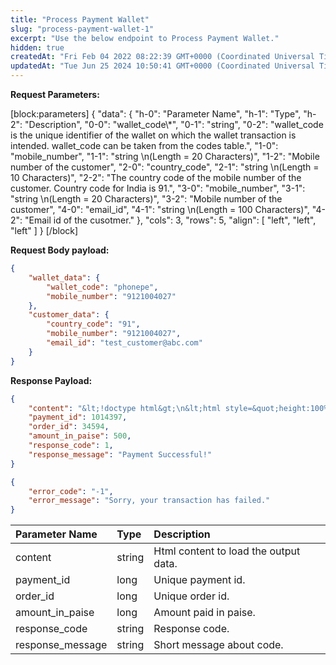 ```yaml
---
title: "Process Payment Wallet"
slug: "process-payment-wallet-1"
excerpt: "Use the below endpoint to Process Payment Wallet."
hidden: true
createdAt: "Fri Feb 04 2022 08:22:39 GMT+0000 (Coordinated Universal Time)"
updatedAt: "Tue Jun 25 2024 10:50:41 GMT+0000 (Coordinated Universal Time)"
---
```

**Request Parameters:** 

[block:parameters]
{
  "data": {
    "h-0": "Parameter Name",
    "h-1": "Type",
    "h-2": "Description",
    "0-0": "wallet_code\\*",
    "0-1": "string",
    "0-2": "wallet_code is the unique identifier of the wallet on which the wallet transaction is intended. wallet_code can be taken from the codes table.",
    "1-0": "mobile_number",
    "1-1": "string  \n(Length = 20 Characters)",
    "1-2": "Mobile number of the customer",
    "2-0": "country_code",
    "2-1": "string  \n(Length = 10 Characters)",
    "2-2": "The country code of the mobile number of the customer. Country code for India is 91.",
    "3-0": "mobile_number",
    "3-1": "string  \n(Length = 20 Characters)",
    "3-2": "Mobile number of the customer",
    "4-0": "email_id",
    "4-1": "string  \n(Length = 100 Characters)",
    "4-2": "Email id of the cusotmer."
  },
  "cols": 3,
  "rows": 5,
  "align": [
    "left",
    "left",
    "left"
  ]
}
[/block]


**Request Body payload:** 

```json JSON
{
    "wallet_data": {
        "wallet_code": "phonepe",
        "mobile_number": "9121004027"
    },
    "customer_data": {
        "country_code": "91",
        "mobile_number": "9121004027",
        "email_id": "test_customer@abc.com"
    }
}
```

**Response Payload:** 

```json 200 Success
{
    "content": "&lt;!doctype html&gt;\n&lt;html style=&quot;height:100%;width:100%;&quot;&gt;\n&lt;head&gt;\n&lt;title&gt;Processing, Please Wait...&lt;/title&gt;\n&lt;meta http-equiv=&quot;X-UA-Compatible&quot; content=&quot;IE=edge&quot;&gt;\n&lt;meta charset=&quot;utf-8&quot;&gt;\n&lt;meta name=&quot;viewport&quot; content=&quot;width=device-width, initial-scale=1&quot;&gt;\n&lt;meta name=&quot;theme-color&quot; content=&quot;#3594E2&quot;&gt;\n&lt;script&gt;\ntry{\n  var payment_id = &quot;pay_Ix0KPLrd0HzAHf&quot;;\n  if (typeof(CheckoutBridge) !== &#39;undefined&#39; &amp;&amp; typeof(CheckoutBridge.setPaymentID) === &#39;function&#39;) {\n    CheckoutBridge.setPaymentID(payment_id);\n  } else if(window.opener){\n  opener.setPaymentID(payment_id);\n  }\n} catch(e){}\n&lt;/script&gt;\n&lt;script&gt;\n  var events = {\n    page: &#39;gateway_postform&#39;,\n    props: {\n          payment_id: &#39;pay_Ix0KPLrd0HzAHf&#39;,\n              merchant_id: &#39;DcIpvz549ymVaY&#39;,\n        },\n    load: true,\n    unload: true\n  }\n&lt;/script&gt;\n&lt;script&gt;\n!function(e){e.track=Boolean;try{if(/razorpay\\.in$/.test(location.origin))return;if(&quot;object&quot;!=typeof e.events)return;var n=e.events.props;if(0===Object.keys(n).length)return;var t,o=e.events,r=o.page,a=o.load,s=o.unload,i=o.error,c=&quot;https://lumberjack.razorpay.com/v1/track&quot;,u=&quot;MC40OTMwNzgyMDM3MDgwNjI3Nw9YnGzW&quot;,p=&quot;function&quot;==typeof navigator.sendBeacon,d=Date.now(),f=[{name:&quot;ua_parser&quot;,input_key:&quot;user_agent&quot;,output_key:&quot;user_agent_parsed&quot;}];function l(e,o){(o=o||{}).beacon=p,o.time_since_render=Date.now()-d,o.url=location.href,function(e,n){if(e&amp;&amp;n)Object.keys(n).forEach(function(t){e[t]=n[t]})}(o,n);var a={addons:f,events:[{event:r+&quot;:&quot;+e,properties:o,timestamp:Date.now()}]},s=encodeURIComponent(btoa(unescape(encodeURIComponent(JSON.stringify(a))))),i=JSON.stringify({key:u,data:s});p?navigator.sendBeacon(c,i):((t=new XMLHttpRequest).open(&quot;post&quot;,c,!0),t.send(i))}a&amp;&amp;l(&quot;load&quot;),s&amp;&amp;e.addEventListener(&quot;unload&quot;,function(){l(&quot;unload&quot;)}),i&amp;&amp;e.addEventListener(&quot;error&quot;,function(e){l(&quot;error&quot;,{message:e.message,line:e.line,col:e.col,stack:e.error&amp;&amp;e.error.stack})})}catch(e){}e.track=l}(window);\n&lt;/script&gt;\n\n&lt;style&gt;\n*{\n  box-sizing:border-box;\n  margin:0;\n  padding:0;\n}\n\nbody{\n  background:#f5f5f5;\n  overflow:hidden;\n  text-align:center;\n  height:100%;\n  white-space:nowrap;\n  margin:0;\n  padding:0;\n  font-family:-apple-system, BlinkMacSystemFont,ubuntu,verdana,helvetica,sans-serif;\n}\n\n#bg {\n  position:absolute;\n  bottom:50%;\n  width:100%;\n  height:50%;\n  background:#3594E2;\n  margin-bottom:90px;\n}\n#cntnt {\n  position:relative;\n  width:100%;\n  vertical-align: middle;\n  display: inline-block;\n  margin: auto;\n  max-width:420px;\n  min-width:280px;\n  height:95%;\n  max-height:360px;\n  background:#fff;\n  z-index:9999;\n  box-shadow:0 0 20px 0 rgba(0,0,0,0.16);\n  border-radius:4px;\n  overflow:hidden;\n  padding:24px;\n  box-sizing:border-box;\n  text-align:left;\n}\n#ftr {\n  position:absolute;\n  left:0;\n  right:0;\n  bottom:0;\n  height:80px;\n  background:#f5f5f5;\n  text-align:center;\n  color:#212121;\n  font-size:14px;\n  letter-spacing:-0.3px;\n  }\n\n#ldr {\n  width:100%;\n  height:3px;\n  position:relative;\n  margin-top:16px;\n  border-radius:3px;\n  overflow:hidden;\n}\n\n#ldr::before, #ldr::after {\n  content:&#39;&#39;;\n  position:absolute;\n  top:0;\n  bottom:0;\n  width:100%;\n}\n\n#ldr::before {\n  top:1px;\n  border-top:1px solid #bcbcbc;\n}\n\n#ldr::after {\n  background:#3594E2;\n  width:0%;\n  transition:20s cubic-bezier(0,0.1,0,1);\n}\n\n.loaded #ldr::after {\n  width:90%;\n}\n\n#logo {\n  width:48px;\n  height:48px;\n  padding:8px;\n  border:1px solid #e5e5e5;\n  border-radius:3px;\n  text-align:center;\n}\n\n#hdr {\n  min-height:48px;\n  position:relative;\n}\n\n#logo, #name, #amt {\n  display:inline-block;\n  vertical-align:middle;\n  letter-spacing:-0.5px;\n}\n\n#amt {\n  position:absolute;\n  right:0;\n  top:0;\n  background:#fff;\n  color:#212121;\n}\n\n#name {\n  line-height:48px;\n  margin-left:12px;\n  font-size:16px;\n  max-width:140px;\n  overflow:hidden;\n  text-overflow:ellipsis;\n  color:#212121;\n}\n\n#logo+#name{\n  line-height:20px;\n}\n\n#txt {\n  height:200px;\n  text-align:center;\n}\n\n#title {\n  font-size:20px;\n  line-height:24px;\n  margin-bottom:8px;\n  letter-spacing:-0.3px;\n}\n\n#msg, #cncl {\n  font-size:14px;\n  line-height:20px;\n  color:#757575;\n  margin-bottom:8px;\n  letter-spacing:-0.3px;\n}\n\n#cncl {\n  text-decoration:underline;\n  cursor:pointer;\n}\n\n#logo img {\n  max-width:100%;\n  max-height:100%;\n  vertical-align:middle;\n}\n\n@media (max-height:580px), (max-width:420px) {\n  #bg{\n     display:none;\n  }\n  body {\n    background:#3594E2;\n  }\n}\n\n@media (max-width:420px){\n  #cntnt {\n    padding:16px;\n    width:95%;\n  }\n  #name {\n    margin-left:8px;\n  }\n}\n&lt;/style&gt;\n&lt;/head&gt;\n&lt;body onload=&quot;document.form1.submit()&quot;&gt;\n  &lt;div id=&#39;bg&#39;&gt;&lt;/div&gt;\n  &lt;div style=&quot;display:inline-block;vertical-align:middle;height:100%&quot;&gt;&lt;/div&gt;\n  &lt;div id=&#39;cntnt&#39;&gt;\n    &lt;div id=&quot;hdr&quot;&gt;\n            &lt;div id=&#39;name&#39;&gt;\n                  Test\n              &lt;/div&gt;\n              &lt;div id=&quot;amt&quot;&gt;\n          &lt;div style=&quot;font-size:12px;color:#757575;line-height:15px;margin-bottom:5px;text-align:right&quot;&gt;PAYING&lt;/div&gt;\n          &lt;div style=&quot;font-size:20px;line-height:24px;&quot;&gt;&amp;#8377; 5&lt;/div&gt;\n        &lt;/div&gt;\n          &lt;/div&gt;\n    &lt;div id=&quot;ldr&quot;&gt;&lt;/div&gt;\n    &lt;div id=&quot;txt&quot;&gt;\n      &lt;div style=&quot;display:inline-block;vertical-align:middle;white-space:normal;&quot;&gt;\n        &lt;h2 id=&#39;title&#39;&gt;Loading Bank page&amp;#x2026;&lt;/h2&gt;\n        &lt;p id=&#39;msg&#39;&gt;Please wait while we redirect you to your Bank page&lt;/p&gt;\n      &lt;/div&gt;\n      &lt;div style=&quot;display:inline-block;vertical-align:middle;height:100%&quot;&gt;&lt;/div&gt;\n    &lt;/div&gt;\n    &lt;div id=&#39;ftr&#39;&gt;\n      &lt;div style=&quot;display:inline-block;&quot;&gt;Secured by &lt;img style=&quot;vertical-align:middle;margin-bottom:5px;&quot; height=&quot;20px&quot; src=https://dashboard-activation.s3.amazonaws.com/org_100000razorpay/checkout_logo/phpgGkcfA&gt;&lt;/div&gt;\n      &lt;div style=&quot;display:inline-block;vertical-align:middle;height:100%&quot;&gt;&lt;/div&gt;\n    &lt;/div&gt;\n  &lt;/div&gt;\n  &lt;form id=&quot;form1&quot; name=&quot;form1&quot; action=&quot;https://api.razorpay.com/v1/gateway/mocksharp/payment?key_id=rzp_test_i00i1DaqSdP1bj&quot; method=&quot;post&quot; onsubmit=&quot;return true;&quot;&gt;\n      &lt;input type=&quot;hidden&quot; name=&quot;action&quot; value=&quot;authorize&quot;&gt;\n      &lt;input type=&quot;hidden&quot; name=&quot;amount&quot; value=&quot;500&quot;&gt;\n      &lt;input type=&quot;hidden&quot; name=&quot;method&quot; value=&quot;wallet&quot;&gt;\n      &lt;input type=&quot;hidden&quot; name=&quot;payment_id&quot; value=&quot;Ix0KPLrd0HzAHf&quot;&gt;\n      &lt;input type=&quot;hidden&quot; name=&quot;callback_url&quot; value=&quot;https://api.razorpay.com/v1/payments/pay_Ix0KPLrd0HzAHf/callback/b336ff52cc5daf051414a4ea8dbe8d4b2d07a3e4/rzp_test_i00i1DaqSdP1bj&quot;&gt;\n      &lt;input type=&quot;hidden&quot; name=&quot;recurring&quot; value=&quot;0&quot;&gt;\n    &lt;/form&gt;\n  &lt;form id=&quot;form2&quot; name=&quot;form2&quot;&gt;\n    &lt;input type=&quot;hidden&quot; name=&quot;type&quot; value=&quot;first&quot;&gt;\n    &lt;input type=&quot;hidden&quot; name=&quot;gateway&quot; value=&quot;eyJpdiI6IjVFbjJXWWRyTk03aWhOekYwZHlRU0E9PSIsInZhbHVlIjoic2syQjFrYlZHTzNDRFwvTDR6TXZQSkxtVm5XakxZMEdcLzNVRHRuTXUrNjJvPSIsIm1hYyI6IjYzNjI1MTQ4ODE0MjczNThhZjE2ODQxNzBkNjEwYzRiNjNkMWY1OGFhOTQ1YWU1ZTFmYzBjOGUyYjUzYjY5ZjYifQ==&quot;&gt;\n  &lt;/form&gt;\n  &lt;script&gt;\n    setTimeout(function() {\n      document.body.className = &#39;loaded&#39;;\n    }, 10);\n\n    setTimeout(function(){\n      document.getElementById(&#39;title&#39;).innerHTML = &#39;Still trying to load...&#39;;\n      document.getElementById(&#39;msg&#39;).innerHTML = &#39;The bank page is taking time to load.&#39;;\n    }, 10000);\n  &lt;/script&gt;\n&lt;/body&gt;\n&lt;/html&gt;\n",
    "payment_id": 1014397,
    "order_id": 34594,
    "amount_in_paise": 500,
    "response_code": 1,
    "response_message": "Payment Successful!"
}
```
```json 400 Bad Request
{
    "error_code": "-1",
    "error_message": "Sorry, your transaction has failed."
}
```

| Parameter Name   | Type   | Description                           |
| :--------------- | :----- | :------------------------------------ |
| content          | string | Html content to load the output data. |
| payment_id       | long   | Unique payment id.                    |
| order_id         | long   | Unique order id.                      |
| amount_in_paise  | long   | Amount paid in paise.                 |
| response_code    | string | Response code.                        |
| response_message | string | Short message about code.             |
